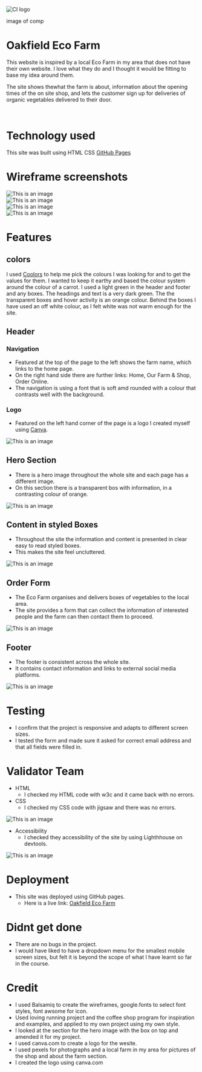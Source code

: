 ![CI logo](https://codeinstitute.s3.amazonaws.com/fullstack/ci_logo_small.png)

image of comp

# Oakfield Eco Farm

This website is inspired by a local Eco Farm in my area that does not have their own website. I love what they do and I thought it 
would be fitting to base my idea around them.

The site shows thewhat the farm is about, information about the opening times of the on site shop, and lets the customer sign up for deliveries of organic vegetables delivered to their door.

<br>

# Technology used

This site was built using HTML CSS [GitHub Pages](https://pages.github.com/)

# Wireframe screenshots

![This is an image](assets/readme-images/wireframe1.png)<br>
![This is an image](assets/readme-images/wireframe2.png)<br>
![This is an image](assets/readme-images/wireframe3.png)<br>
![This is an image](assets/readme-images/wireframe4.png)<br>


# Features

## colors 

 I used [Coolors](https://coolors.co) to help me pick the colours I was looking for and to get the values for them. I wanted to keep it earthy and based the colour system around the colour of a carrot.  I used a light green in the header and footer and any boxes. The headings and text is a very dark green. The the transparent boxes and hover activity is an orange colour. Behind the boxes I have used an off white colour, as I felt white was not warm enough for the site.

## Header

### Navigation
* Featured at the top of the page to  the left shows the farm name, which links to the home page.
* On the right hand side there are further links: Home, Our Farm & Shop, Order Online.
* The navigation is using a font that is soft amd rounded with a colour that contrasts well with the background.

### Logo
* Featured on the left hand corner of the page is a logo I created myself using [Canva](https://canva.com).

![This is an image](assets/readme-images/header.png)

## Hero Section
* There is a hero image throughout the whole site and each page has a different image.
* On this section there is a transparent bos with information, in a contrasting colour of orange.

![This is an image](assets/readme-images/heroimage.png)

## Content in styled Boxes 

* Throughout the site the information and content is presented in clear easy to read styled boxes.
* This makes the site feel uncluttered.

![This is an image](assets/readme-images/boxes.png)

## Order Form

* The Eco Farm organises and delivers boxes of vegetables to the local area. 
* The site provides a form that can collect the information of interested people and the farm can then contact them to proceed.

![This is an image](assets/readme-images/form.png)

## Footer

* The footer is consistent across the whole site.
* It contains contact information and links to external social media platforms.

![This is an image](assets/readme-images/footer.png)

# Testing

* I confirm that the project is responsive and adapts to different screen sizes.
* I tested the form and made sure it asked for correct email address and that all fields were filled in.

# Validator Team

* HTML
    * I checked my HTML code with w3c and it came back with no errors.
* CSS
   * I checked my CSS code with jigsaw and there was no errors.

![This is an image](assets/readme-images/validator.png)

* Accessibility
    * I checked they accessibility of the site by using Lighthhouse on devtools.

![This is an image](assets/readme-images/lighthouse.png)

# Deployment
* This site was deployed using GitHub pages.
    * Here is a live link: [Oakfield Eco Farm]()

# Didnt get done
* There are no bugs in the project.
* I would have liked to have a dropdown menu for the smallest mobile screen sizes, but felt it is beyond the scope of what I have learnt so far in the course.

# Credit
* I used Balsamiq to create the wireframes, google.fonts to select font styles, font awsome for icon.
* Used loving running project and the coffee shop program for inspiration and examples, and applied to my own project using my own style.
* I looked at the section for the hero image with the box on top and amended it for my project.
* I used canva.com to create a logo for the wesite.
* I used pexels for photographs and a local farm in my area for pictures of the shop and about the farm section.
* I created the logo using canva.com